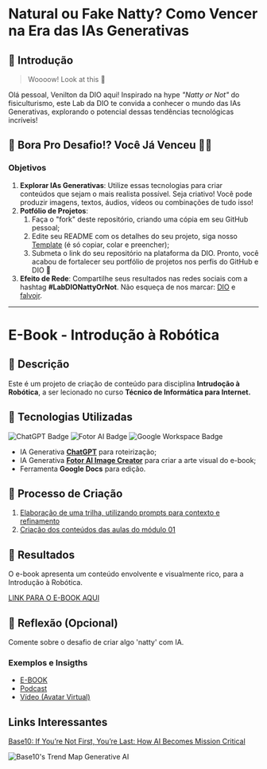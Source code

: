 # Natural ou Fake Natty? Como Vencer na Era das IAs Generativas

## 🚀 Introdução

> Woooow! Look at this 👀

Olá pessoal, Venilton da DIO aqui! Inspirado na hype _"Natty or Not"_ do fisiculturismo, este Lab da DIO te convida a conhecer o mundo das IAs Generativas, explorando o potencial dessas tendências tecnológicas incríveis!

## 🎯 Bora Pro Desafio!? Você Já Venceu 💪🤓

### Objetivos

1. **Explorar IAs Generativas**: Utilize essas tecnologias para criar conteúdos que sejam o mais realista possível. Seja criativo! Você pode produzir imagens, textos, áudios, vídeos ou combinações de tudo isso!
1. **Potfólio de Projetos**:
    1. Faça o "fork" deste repositório, criando uma cópia em seu GitHub pessoal;
    2. Edite seu README com os detalhes do seu projeto, siga nosso [Template](#template) (é só copiar, colar e preencher);
    3. Submeta o link do seu repositório na plataforma da DIO. Pronto, você acabou de fortalecer seu portfólio de projetos nos perfis do GitHub e DIO 🚀
1. **Efeito de Rede**: Compartilhe seus resultados nas redes sociais com a hashtag **#LabDIONattyOrNot**. Não esqueça de nos marcar: [DIO](https://www.linkedin.com/school/dio-makethechange) e [falvojr](https://www.linkedin.com/in/falvojr).

---

# E-Book - Introdução à Robótica 

## 📒 Descrição
Este é um projeto de criação de conteúdo para  disciplina **Intrudoção à Robótica**, a ser lecionado no curso **Técnico de Informática para Internet.**

## 🤖 Tecnologias Utilizadas
![ChatGPT Badge](https://img.shields.io/badge/Powered_by-ChatGPT_3.5-1f77b4?logo=openai)
![Fotor AI Badge](https://img.shields.io/badge/Powered_by-Fotor_AI_Image_Creator-FF5733?logo=fotor.com&logoColor=white)
![Google Workspace Badge](https://img.shields.io/badge/Powered_by-Google_Docs-4285F4?logo=google&logoColor=white)

- IA Generativa **[ChatGPT](https://chat.openai.com)** para roteirização;
- IA Generativa **[Fotor AI Image Creator](https://www.fotor.com/images/create)** para criar a arte visual do e-book;
- Ferramenta **Google Docs** para edição.

## 🧐 Processo de Criação
1. [Elaboração de uma trilha, utilizando prompts para contexto e refinamento](./prompts/trilha.md)
2. [Criação dos conteúdos das aulas do módulo 01](./prompts/modulo01.md)

## 🚀 Resultados
O e-book apresenta um conteúdo envolvente e visualmente rico, para a Introdução à Robótica.

[LINK PARA O E-BOOK AQUI]()

## 💭 Reflexão (Opcional)
Comente sobre o desafio de criar algo 'natty' com IA.


### Exemplos e Insigths

- [E-BOOK](/exemplos/E-BOOK.md)
- [Podcast](/exemplos/PODCAST.md)
- [Vídeo (Avatar Virtual)](/exemplos/VIDEO.md)

## Links Interessantes

[Base10: If You’re Not First, You’re Last: How AI Becomes Mission Critical](https://base10.vc/post/generative-ai-mission-critical/)

![Base10's Trend Map Generative AI](https://github.com/digitalinnovationone/lab-natty-or-not/assets/730492/f4df26e8-f8f7-4419-8252-c69d73ea930c)
